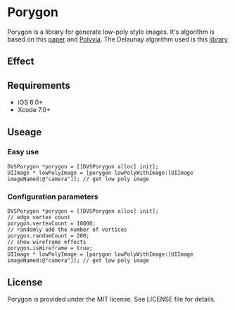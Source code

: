 # Porygon
Porygon is a library for generate low-poly style images. It's algorithm is based on this [paper](http://ieeexplore.ieee.org/document/7314186/) and  [Polyvia](https://github.com/Ovilia/Polyvia). The Delaunay algorithm used is this [library](https://github.com/eloraiby/delaunay)

## Effect
[](Art/effect.jpg)

## Requirements

* iOS 6.0+
* Xcode 7.0+

## Useage


### Easy use
``` objc
DVSPorygon *porygon = [[DVSPorygon alloc] init];
UIImage * lowPolyImage = [porygon lowPolyWithImage:[UIImage imageNamed:@"camera"]]; // get low poly image
```

### Configuration parameters

``` objc
DVSPorygon *porygon = [[DVSPorygon alloc] init];
// edge vertex count
porygon.vertexCount = 10000;
// randomly add the number of vertices
porygon.randomCount = 200;
// show wireframe effects
porygon.isWireframe = true;
UIImage * lowPolyImage = [porygon lowPolyWithImage:[UIImage imageNamed:@"camera"]]; // get low poly image
```

## License
Porygon is provided under the MIT license. See LICENSE file for details.

